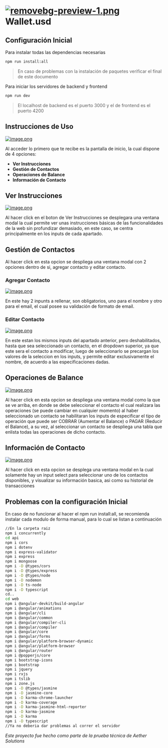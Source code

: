 # [![removebg-preview-1.png](https://i.postimg.cc/cHG7fpFC/removebg-preview-1.png)](https://postimg.cc/R3GnBD5x) Wallet.usd

## Configuración Inicial

Para instalar todas las dependencias necesarias

```bash
npm run install:all
```
> En caso de problemas con la instalación de paquetes verificar el final de este documento

Para iniciar los servidores de backend y frontend

```bash
npm run dev
```
> El localhost de backend es el puerto 3000 y el de frontend es el puerto 4200

## Instrucciones de Uso

[![image.png](https://i.postimg.cc/TYxm28wY/image.png)](https://postimg.cc/3WLW9cmP)

Al acceder lo primero que te recibe es la pantalla de inicio, la cual dispone de 4 opciones:
- **Ver Instrucciones**
- **Gestión de Contactos**
- **Operaciones de Balance**
- **Información de Contacto**

## Ver Instrucciones

[![image.png](https://i.postimg.cc/rsXYV5QH/image.png)](https://postimg.cc/N9Dxb2h8)

Al hacer click en el boton de Ver Instrucciones se desplegara una ventana modal la cual permite ver unas instrucciones básicas de las funcionalidades de la web sin profundizar demasiado, en este caso, se centra principalmente en los inputs de cada apartado.

## Gestión de Contactos
Al hacer click en esta opcion se despliega una ventana modal con 2 opciones dentro de si, agregar contacto y editar contacto.
### Agregar Contacto
[![image.png](https://i.postimg.cc/MGB7WNNW/image.png)](https://postimg.cc/bGzDgCqM)

En este hay 2 inpunts a rellenar, son obligatorios, uno para el nombre y otro para el email, el cual posee su validación de formato de email.
### Editar Contacto
[![image.png](https://i.postimg.cc/g2XRD1Yv/image.png)](https://postimg.cc/rDTKynRm)

En este estan los mismos inputs del apartado anterior, pero deshabilitados, hasta que sea seleccionado un contacto, en el dropdown superior, ya que este sera el contacto a modificar, luego de seleccionarlo se precargan los valores de la seleccion en los inputs, y permite editar exclusivamente el nombre, de acuerdo a las especificaciones dadas.

## Operaciones de Balance
[![image.png](https://i.postimg.cc/KYtTXL3j/image.png)](https://postimg.cc/4KNyVY5R)

Al hacer click en esta opcion se despliega una ventana modal como la que se ve arriba, en donde se debe seleccionar el contacto el cual realizara las operaciones (se puede cambiar en cualquier momento) al haber seleccionado un contacto se habilitaran los inputs de especificar el tipo de operación que puede ser COBRAR (Aumentar el Balance) o PAGAR (Reducir el Balance), a su vez, al seleccionar un contacto se despliega una tabla que enlista todas las operaciones de dicho contacto.

## Información de Contacto
[![image.png](https://i.postimg.cc/vH6HSyVH/image.png)](https://postimg.cc/xcn2cW5W)

Al hacer click en esta opcion se desplega una ventana modal en la cual solamente hay un input select para seleccionar uno de los contactos disponibles, y visualizar su información basica, asi como su historial de transacciones

## Problemas con la configuración Inicial

En caso de no funcionar al hacer el npm run install:all, se recomienda instalar cada modulo de forma manual, para lo cual se listan a continuación
```bash
//En la carpeta raiz
npm i concurrently
cd api
npm i cors
npm i dotenv
npm i express-validator
npm i express
npm i mongoose
npm i -D @types/cors
npm i -D @types/express
npm i -D @types/node
npm i -D nodemon
npm i -D ts-node
npm i -D typescript
cd..
cd web
npm i @angular-devkit/build-angular
npm i @angular/animations
npm i @angular/cli
npm i @angular/common
npm i @angular/compiler-cli
npm i @angular/compiler
npm i @angular/core
npm i @angular/forms
npm i @angular/platform-browser-dynamic
npm i @angular/platform-browser
npm i @angular/router
npm i @popperjs/core
npm i bootstrap-icons
npm i bootstrap
npm i jquery
npm i rxjs
npm i tslib
npm i zone.js
npm i -D @types/jasmine
npm i -D jasmine-core
npm i -D karma-chrome-launcher
npm i -D karma-coverage
npm i -D karma-jasmine-html-reporter
npm i -D karma-jasmine
npm i -D karma
npm i -D typescript
//Ya no deberia dar problemas al correr el servidor
```
*Este proyecto fue hecho como parte de la prueba técnica de Aether Solutions*
